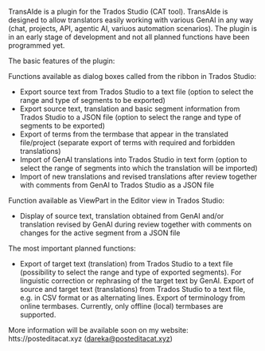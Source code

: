 TransAIde is a plugin for the Trados Studio (CAT tool).
TransAIde is designed to allow translators easily working with various GenAI in any way (chat, projects, API, agentic AI, variuos automation scenarios). 
The plugin is in an early stage of development and not all planned functions have been programmed yet.

The basic features of the plugin:

Functions available as dialog boxes called from the ribbon in Trados Studio:
- Export source text from Trados Studio to a text file (option to select the range and type of segments to be exported)
- Export source text, translation and basic segment information from Trados Studio to a JSON file (option to select the range and type of segments to be exported)
- Export of terms from the termbase that appear in the translated file/project (separate export of terms with required and forbidden translations)
- Import of GenAI translations into Trados Studio in text form (option to select the range of segments into which the translation will be imported)
- Import of new translations and revised translations after review together with comments from GenAI to Trados Studio as a JSON file

Function available as ViewPart in the Editor view in Trados Studio:
- Display of source text, translation obtained from GenAI and/or translation revised by GenAI during review together with comments on changes for the active segment from a JSON file

The most important planned functions:
- Export of target text (translation) from Trados Studio to a text file (possibility to select the range and type of exported segments). For linguistic correction or rephrasing of the target text by GenAI.
Export of source and target text (translations) from Trados Studio to a text file, e.g. in CSV format or as alternating lines.
Export of terminology from online termbases. Currently, only offline (local) termbases are supported.

More information will be available soon on my website: htts://posteditacat.xyz (dareka@posteditacat.xyz)
